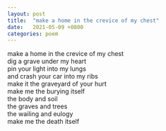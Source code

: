 ```yaml
---
layout: post
title:  "make a home in the crevice of my chest"
date:   2021-05-09 +0800
categories: poem
---
```

<div id="poemPost unWrap"><p>make a home in the crevice of my chest<br />
dig a grave under my heart<br />
pin your light into my lungs<br />
and crash your car into my ribs<br />
make it the graveyard of your hurt<br />
make me the burying itself<br />
the body and soil<br />
the graves and trees<br />
the wailing and eulogy<br />
make me the death itself</p></div>
